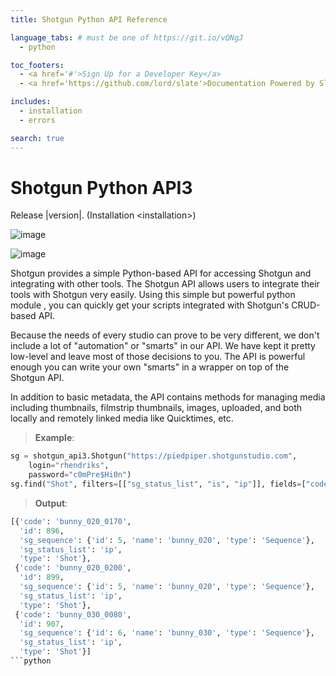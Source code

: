 ```yaml
---
title: Shotgun Python API Reference

language_tabs: # must be one of https://git.io/vQNgJ
  - python

toc_footers:
  - <a href='#'>Sign Up for a Developer Key</a>
  - <a href='https://github.com/lord/slate'>Documentation Powered by Slate</a>

includes:
  - installation
  - errors

search: true
---
```


# Shotgun Python API3

Release |version|. (Installation \<installation\>)

![image](https://img.shields.io/badge/shotgun-api-blue.svg?style=flat-square)

![image](https://img.shields.io/travis/shotgunsoftware/python-api.svg?style=flat-square)

Shotgun provides a simple Python-based API for accessing Shotgun and integrating with other tools. The Shotgun API allows users to integrate their tools with Shotgun very easily. Using this simple but powerful python module , you can quickly get your scripts integrated with Shotgun's CRUD-based API.

Because the needs of every studio can prove to be very different, we don't include a lot of "automation" or "smarts" in our API. We have kept it pretty low-level and leave most of those decisions to you. The API is powerful enough you can write your own "smarts" in a wrapper on top of the Shotgun API.

In addition to basic metadata, the API contains methods for managing media including thumbnails, filmstrip thumbnails, images, uploaded, and both locally and remotely linked media like Quicktimes, etc.

> **Example**:
```python
sg = shotgun_api3.Shotgun("https://piedpiper.shotgunstudio.com",
    login="rhendriks",
    password="c0mPre$Hi0n")
sg.find("Shot", filters=[["sg_status_list", "is", "ip"]], fields=["code", "sg_status_list"])
```

> **Output**:
```python
[{'code': 'bunny_020_0170',
  'id': 896,
  'sg_sequence': {'id': 5, 'name': 'bunny_020', 'type': 'Sequence'},
  'sg_status_list': 'ip',
  'type': 'Shot'},
 {'code': 'bunny_020_0200',
  'id': 899,
  'sg_sequence': {'id': 5, 'name': 'bunny_020', 'type': 'Sequence'},
  'sg_status_list': 'ip',
  'type': 'Shot'},
 {'code': 'bunny_030_0080',
  'id': 907,
  'sg_sequence': {'id': 6, 'name': 'bunny_030', 'type': 'Sequence'},
  'sg_status_list': 'ip',
  'type': 'Shot'}]
```python

